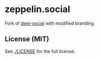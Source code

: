 # zeppelin.social

Fork of [deer-social](https://github.com/a-viv-a/deer-social) with modified branding.

## License (MIT)

See [./LICENSE](./LICENSE) for the full license.
